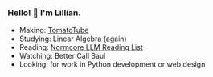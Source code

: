 ### Hello! 👋 I'm Lillian.

- Making: [TomatoTube](https://github.com/wliandev/TomatoTube)
- Studying: Linear Algebra (again)
- Reading: [Normcore LLM Reading List](https://gist.github.com/veekaybee/be375ab33085102f9027853128dc5f0e)
- Watching: Better Call Saul
- Looking: for work in Python development or web design
